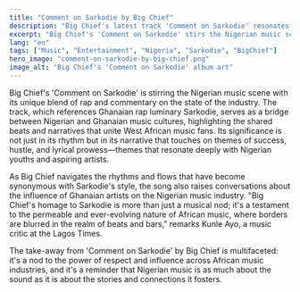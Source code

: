 ```yaml
---
title: "Comment on Sarkodie by Big Chief"
description: "Big Chief's latest track 'Comment on Sarkodie' resonates with Nigerian music enthusiasts and industry trends."
excerpt: "Big Chief's 'Comment on Sarkodie' stirs the Nigerian music scene."
lang: "en"
tags: ["Music", "Entertainment", "Nigeria", "Sarkodie", "BigChief"]
hero_image: "comment-on-sarkodie-by-big-chief.png"
image_alt: "Big Chief's 'Comment on Sarkodie' album art"
---
```


Big Chief's 'Comment on Sarkodie' is stirring the Nigerian music scene with its unique blend of rap and commentary on the state of the industry. The track, which references Ghanaian rap luminary Sarkodie, serves as a bridge between Nigerian and Ghanaian music cultures, highlighting the shared beats and narratives that unite West African music fans. Its significance is not just in its rhythm but in its narrative that touches on themes of success, hustle, and lyrical prowess—themes that resonate deeply with Nigerian youths and aspiring artists.

As Big Chief navigates the rhythms and flows that have become synonymous with Sarkodie's style, the song also raises conversations about the influence of Ghanaian artists on the Nigerian music industry. "Big Chief's homage to Sarkodie is more than just a musical nod; it's a testament to the permeable and ever-evolving nature of African music, where borders are blurred in the realm of beats and bars," remarks Kunle Ayo, a music critic at the Lagos Times.

The take-away from 'Comment on Sarkodie' by Big Chief is multifaceted: it's a nod to the power of respect and influence across African music industries, and it's a reminder that Nigerian music is as much about the sound as it is about the stories and connections it fosters.